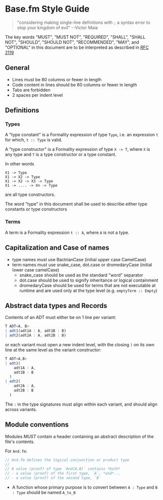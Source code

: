 # Base.fm Style Guide


> "considering making single-line definitions with `;` a syntax error to stop
> your kingdom of evil"
> --Victor Maia

The key words "MUST", "MUST NOT", "REQUIRED", "SHALL", "SHALL
NOT", "SHOULD", "SHOULD NOT", "RECOMMENDED",  "MAY", and
"OPTIONAL" in this document are to be interpreted as described in
[RFC 2119](https://tools.ietf.org/html/rfc2119)

## General

- Lines must be 80 columns or fewer in length
- Code content in lines should be 60 columns or fewer in length
- Tabs are forbidden
- 2 spaces per indent level

## Definitions

### Types

A "type constant" is a Formality expression of type `Type`, i.e. an expression
`t` for which, `t :: Type` is valid.

A "type constructor" is a Formality expression of type `X -> T`, where `X` is
any type and `T` is a type constructor or a type constant.

In other words

```
X1 -> Type
X1 -> X2 -> Type
X1 -> X2 -> X3 -> Type
X1 -> .... -> Xn -> Type
```

are all type constructors.

The word "type" in this document shall be used to describe either type constants
or type constructors

### Terms

A term is a Formality expression `t :: A`, where `A` is not a type.

## Capitalization and Case of names

- type names must use BactrianCase (initial upper case CamelCase)
- term names must use snake_case, dot.case or dromedaryCase (initial lower
  case camelCase)
  - snake_case should be used as the standard "word" separator
  - dot.case should be used to signify inheritance or logical containment
  - dromedaryCase should be used for terms that are not executable at runtime
    and are used only at the type level (e.g. `emptyTerm :: Empty`)

## Abstract data types and Records

Contents of an ADT must either be on 1 line per variant:

```javascript
T ADT<A, B>
| adt1(adt1A : A, adt1B : B)
| adt2(adt2A : A, adt2B : B)
```

or each variant must open a new indent level, with the closing `)` on its own
line at the same level as the variant constructor:

```javascript
T ADT<A,B>
| adt1(
    adt1A : A,
    adt1B : B
  )
| adt2(
    adt2A : A,
    adt2B : B
  )
```

The `:` in the type signatures must align within each variant, and should align
across variants.

## Module conventions

Modules *MUST* contain a header containing an abstract description of the file's
contents.

For `And.fm`:

```javascript
// And.fm defines the logical conjunction or product type
//
// A value (proof) of type `And(A,B)` contains *both*
// - a value (proof) of the first type, `A`, *and*...
// - a value (proof) of the second type, `B`
```

- A function whose primary purpose is to convert between `A : Type` and `B :
  Type` should be named `A_to_B`





